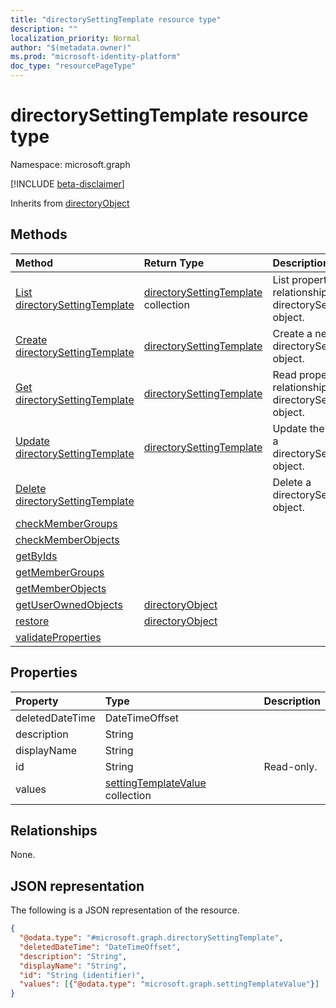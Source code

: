```yaml
---
title: "directorySettingTemplate resource type"
description: ""
localization_priority: Normal
author: "$(metadata.owner)"
ms.prod: "microsoft-identity-platform"
doc_type: "resourcePageType"
---
```


# directorySettingTemplate resource type

Namespace: microsoft.graph

[!INCLUDE [beta-disclaimer](../../includes/beta-disclaimer.md)]

Inherits from [directoryObject](directoryobject.md)

## Methods

| Method                                                                        | Return Type                                                        | Description                                                             |
| :---------------------------------------------------------------------------- | :----------------------------------------------------------------- | :---------------------------------------------------------------------- |
| [List directorySettingTemplate](../api/directorysettingtemplate-list.md)      | [directorySettingTemplate](directorySettingTemplate.md) collection | List properties and relationships of a directorySettingTemplate object. |
| [Create directorySettingTemplate](../api/directorysettingtemplate-create.md)  | [directorySettingTemplate](directorySettingTemplate.md)            | Create a new directorySettingTemplate object.                           |
| [Get directorySettingTemplate](../api/directorysettingtemplate-get.md)        | [directorySettingTemplate](directorySettingTemplate.md)            | Read properties and relationships of a directorySettingTemplate object. |
| [Update directorySettingTemplate](../api/directorysettingtemplate-update.md)  | [directorySettingTemplate](directorySettingTemplate.md)            | Update the properties of a directorySettingTemplate object.             |
| [Delete directorySettingTemplate](../api/directorysettingtemplate-delete.md)  |                                                                    | Delete a directorySettingTemplate object.                               |
| [checkMemberGroups](../api/directorysettingtemplate-checkMemberGroups.md)     |                                                                    |                                                                         |
| [checkMemberObjects](../api/directorysettingtemplate-checkMemberObjects.md)   |                                                                    |                                                                         |
| [getByIds](../api/directorysettingtemplate-getByIds.md)                       |                                                                    |                                                                         |
| [getMemberGroups](../api/directorysettingtemplate-getMemberGroups.md)         |                                                                    |                                                                         |
| [getMemberObjects](../api/directorysettingtemplate-getMemberObjects.md)       |                                                                    |                                                                         |
| [getUserOwnedObjects](../api/directorysettingtemplate-getUserOwnedObjects.md) | [directoryObject](../resources/-directoryobject.md)                |                                                                         |
| [restore](../api/directorysettingtemplate-restore.md)                         | [directoryObject](../resources/-directoryobject.md)                |                                                                         |
| [validateProperties](../api/directorysettingtemplate-validateProperties.md)   |                                                                    |                                                                         |

## Properties

| Property        | Type                                                                    | Description |
| :-------------- | :---------------------------------------------------------------------- | :---------- |
| deletedDateTime | DateTimeOffset                                                          |             |
| description     | String                                                                  |             |
| displayName     | String                                                                  |             |
| id              | String                                                                  | Read-only.  |
| values          | [settingTemplateValue](../resources/settingtemplatevalue.md) collection |             |

## Relationships

None.

## JSON representation

The following is a JSON representation of the resource.

<!-- {
  "blockType": "resource",
  "keyProperty": "id",
  "@odata.type": "microsoft.graph.directorySettingTemplate",
  "baseType": "microsoft.graph.directoryObject",
  "openType": True
}
-->

```json
{
  "@odata.type": "#microsoft.graph.directorySettingTemplate",
  "deletedDateTime": "DateTimeOffset",
  "description": "String",
  "displayName": "String",
  "id": "String (identifier)",
  "values": [{"@odata.type": "microsoft.graph.settingTemplateValue"}]
}
```
